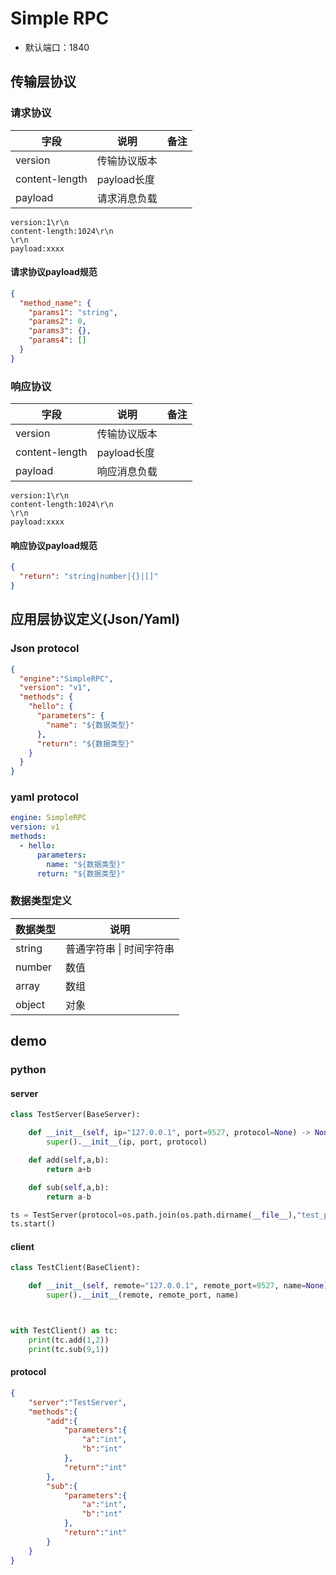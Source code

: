 # Simple RPC

- 默认端口：1840



## 传输层协议

### 请求协议

| 字段           | 说明         | 备注 |
| -------------- | ------------ | ---- |
| version        | 传输协议版本 |      |
| content-length | payload长度  |      |
| payload        | 请求消息负载 |      |

```text
version:1\r\n
content-length:1024\r\n
\r\n
payload:xxxx
```

#### 请求协议payload规范

```json
{
  "method_name": {
    "params1": "string",
    "params2": 0,
    "params3": {},
    "params4": []
  }
}
```

### 响应协议

| 字段           | 说明         | 备注 |
| -------------- | ------------ | ---- |
| version        | 传输协议版本 |      |
| content-length | payload长度  |      |
| payload        | 响应消息负载 |      |

```text
version:1\r\n
content-length:1024\r\n
\r\n
payload:xxxx
```

#### 响应协议payload规范

```json
{
  "return": "string|number|{}|[]"
}
```



## 应用层协议定义(Json/Yaml)

### Json protocol
```json
{
  "engine":"SimpleRPC", 
  "version": "v1", 
  "methods": {
    "hello": {
      "parameters": {
        "name": "${数据类型}"
      }, 
      "return": "${数据类型}"
    }
  }
}
```
### yaml protocol

```yaml
engine: SimpleRPC
version: v1
methods:
  - hello:
      parameters: 
        name: "${数据类型}"
      return: "${数据类型}"  
```

### 数据类型定义

| 数据类型 | 说明                     |
| -------- | ------------------------ |
| string   | 普通字符串 \| 时间字符串 |
| number   | 数值                     |
| array    | 数组                     |
| object   | 对象                     |




## demo

### python

#### server
```python
class TestServer(BaseServer):

    def __init__(self, ip="127.0.0.1", port=9527, protocol=None) -> None:
        super().__init__(ip, port, protocol)

    def add(self,a,b):
        return a+b

    def sub(self,a,b):
        return a-b

ts = TestServer(protocol=os.path.join(os.path.dirname(__file__),"test_protocol.json"))
ts.start()

```

#### client
```python
class TestClient(BaseClient):

    def __init__(self, remote="127.0.0.1", remote_port=9527, name=None) -> None:
        super().__init__(remote, remote_port, name)



with TestClient() as tc:
    print(tc.add(1,2))
    print(tc.sub(9,1))


```

#### protocol
```json
{
    "server":"TestServer",
    "methods":{
        "add":{
            "parameters":{
                "a":"int",
                "b":"int"
            },
            "return":"int"
        },
        "sub":{
            "parameters":{
                "a":"int",
                "b":"int"
            },
            "return":"int"
        }
    }
}

```

